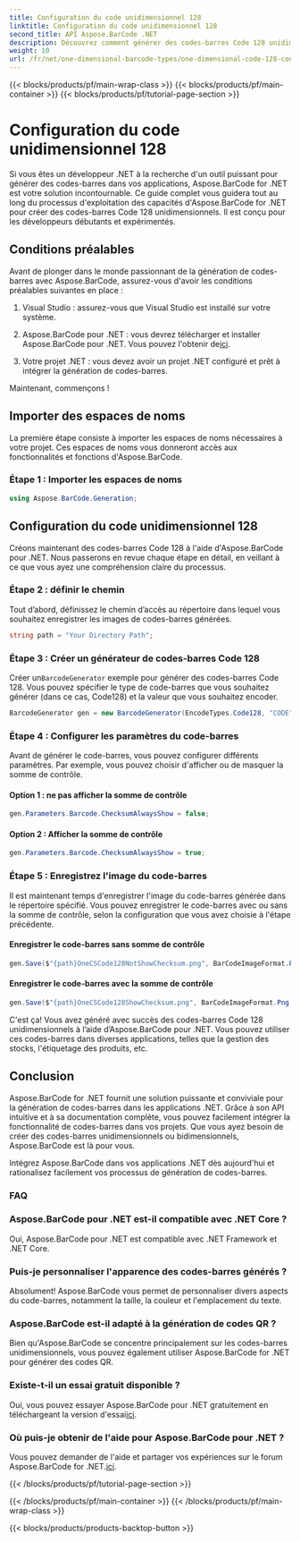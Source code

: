 ```yaml
---
title: Configuration du code unidimensionnel 128
linktitle: Configuration du code unidimensionnel 128
second_title: API Aspose.BarCode .NET
description: Découvrez comment générer des codes-barres Code 128 unidimensionnels dans .NET à l’aide d’Aspose.BarCode. Suivez notre guide étape par étape pour une intégration transparente des codes-barres.
weight: 10
url: /fr/net/one-dimensional-barcode-types/one-dimensional-code-128-configuration/
---
```


{{< blocks/products/pf/main-wrap-class >}}
{{< blocks/products/pf/main-container >}}
{{< blocks/products/pf/tutorial-page-section >}}

# Configuration du code unidimensionnel 128


Si vous êtes un développeur .NET à la recherche d'un outil puissant pour générer des codes-barres dans vos applications, Aspose.BarCode for .NET est votre solution incontournable. Ce guide complet vous guidera tout au long du processus d'exploitation des capacités d'Aspose.BarCode for .NET pour créer des codes-barres Code 128 unidimensionnels. Il est conçu pour les développeurs débutants et expérimentés. 

## Conditions préalables

Avant de plonger dans le monde passionnant de la génération de codes-barres avec Aspose.BarCode, assurez-vous d'avoir les conditions préalables suivantes en place :

1. Visual Studio : assurez-vous que Visual Studio est installé sur votre système.

2.  Aspose.BarCode pour .NET : vous devrez télécharger et installer Aspose.BarCode pour .NET. Vous pouvez l'obtenir de[ici](https://releases.aspose.com/barcode/net/).

3. Votre projet .NET : vous devez avoir un projet .NET configuré et prêt à intégrer la génération de codes-barres.

Maintenant, commençons !

## Importer des espaces de noms

La première étape consiste à importer les espaces de noms nécessaires à votre projet. Ces espaces de noms vous donneront accès aux fonctionnalités et fonctions d'Aspose.BarCode.

### Étape 1 : Importer les espaces de noms

```csharp
using Aspose.BarCode.Generation;
```

## Configuration du code unidimensionnel 128

Créons maintenant des codes-barres Code 128 à l'aide d'Aspose.BarCode pour .NET. Nous passerons en revue chaque étape en détail, en veillant à ce que vous ayez une compréhension claire du processus.

### Étape 2 : définir le chemin

Tout d’abord, définissez le chemin d’accès au répertoire dans lequel vous souhaitez enregistrer les images de codes-barres générées.

```csharp
string path = "Your Directory Path";
```

### Étape 3 : Créer un générateur de codes-barres Code 128

 Créer un`BarcodeGenerator` exemple pour générer des codes-barres Code 128. Vous pouvez spécifier le type de code-barres que vous souhaitez générer (dans ce cas, Code128) et la valeur que vous souhaitez encoder.

```csharp
BarcodeGenerator gen = new BarcodeGenerator(EncodeTypes.Code128, "CODE");
```

### Étape 4 : Configurer les paramètres du code-barres

Avant de générer le code-barres, vous pouvez configurer différents paramètres. Par exemple, vous pouvez choisir d'afficher ou de masquer la somme de contrôle.

#### Option 1 : ne pas afficher la somme de contrôle

```csharp
gen.Parameters.Barcode.ChecksumAlwaysShow = false;
```

#### Option 2 : Afficher la somme de contrôle

```csharp
gen.Parameters.Barcode.ChecksumAlwaysShow = true;
```

### Étape 5 : Enregistrez l'image du code-barres

Il est maintenant temps d'enregistrer l'image du code-barres générée dans le répertoire spécifié. Vous pouvez enregistrer le code-barres avec ou sans la somme de contrôle, selon la configuration que vous avez choisie à l'étape précédente.

#### Enregistrer le code-barres sans somme de contrôle

```csharp
gen.Save($"{path}OneCSCode128NotShowChecksum.png", BarCodeImageFormat.Png);
```

#### Enregistrer le code-barres avec la somme de contrôle

```csharp
gen.Save($"{path}OneCSCode128ShowChecksum.png", BarCodeImageFormat.Png);
```

C'est ça! Vous avez généré avec succès des codes-barres Code 128 unidimensionnels à l’aide d’Aspose.BarCode pour .NET. Vous pouvez utiliser ces codes-barres dans diverses applications, telles que la gestion des stocks, l'étiquetage des produits, etc.

## Conclusion

Aspose.BarCode for .NET fournit une solution puissante et conviviale pour la génération de codes-barres dans les applications .NET. Grâce à son API intuitive et à sa documentation complète, vous pouvez facilement intégrer la fonctionnalité de codes-barres dans vos projets. Que vous ayez besoin de créer des codes-barres unidimensionnels ou bidimensionnels, Aspose.BarCode est là pour vous.

Intégrez Aspose.BarCode dans vos applications .NET dès aujourd'hui et rationalisez facilement vos processus de génération de codes-barres.

### FAQ

### Aspose.BarCode pour .NET est-il compatible avec .NET Core ?
Oui, Aspose.BarCode pour .NET est compatible avec .NET Framework et .NET Core.

### Puis-je personnaliser l'apparence des codes-barres générés ?
Absolument! Aspose.BarCode vous permet de personnaliser divers aspects du code-barres, notamment la taille, la couleur et l'emplacement du texte.

### Aspose.BarCode est-il adapté à la génération de codes QR ?
Bien qu'Aspose.BarCode se concentre principalement sur les codes-barres unidimensionnels, vous pouvez également utiliser Aspose.BarCode for .NET pour générer des codes QR.

### Existe-t-il un essai gratuit disponible ?
 Oui, vous pouvez essayer Aspose.BarCode pour .NET gratuitement en téléchargeant la version d'essai[ici](https://releases.aspose.com/).

### Où puis-je obtenir de l'aide pour Aspose.BarCode pour .NET ?
 Vous pouvez demander de l'aide et partager vos expériences sur le forum Aspose.BarCode for .NET.[ici](https://forum.aspose.com/c/barcode/13).

{{< /blocks/products/pf/tutorial-page-section >}}

{{< /blocks/products/pf/main-container >}}
{{< /blocks/products/pf/main-wrap-class >}}

{{< blocks/products/products-backtop-button >}}
